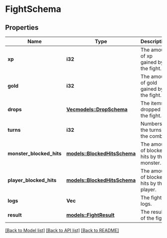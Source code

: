 # FightSchema

## Properties

Name | Type | Description | Notes
------------ | ------------- | ------------- | -------------
**xp** | **i32** | The amount of xp gained by the fight. | 
**gold** | **i32** | The amount of gold gained by the fight. | 
**drops** | [**Vec<models::DropSchema>**](DropSchema.md) | The items dropped by the fight. | 
**turns** | **i32** | Numbers of the turns of the combat. | 
**monster_blocked_hits** | [**models::BlockedHitsSchema**](BlockedHitsSchema.md) | The amount of blocked hits by the monster. | 
**player_blocked_hits** | [**models::BlockedHitsSchema**](BlockedHitsSchema.md) | The amount of blocked hits by the player. | 
**logs** | **Vec<String>** | The fight logs. | 
**result** | [**models::FightResult**](FightResult.md) | The result of the fight. | 

[[Back to Model list]](../README.md#documentation-for-models) [[Back to API list]](../README.md#documentation-for-api-endpoints) [[Back to README]](../README.md)


